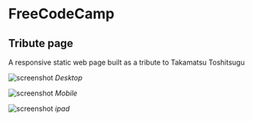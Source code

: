 # FreeCodeCamp

## Tribute page
A responsive static web page built as a tribute to Takamatsu Toshitsugu

![screenshot](http://i.imgur.com/lQBz3LB.png)
*Desktop* 

![screenshot](http://i.imgur.com/Ah7ieoQ.png)
*Mobile*

![screenshot](http://i.imgur.com/qhyPon2.png)
*ipad*
